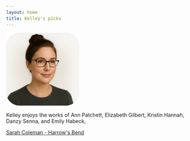 ```yaml
---
layout: home
title: Kelley's picks
---
```


![Kelley](/assets/kelley.png)

Kelley enjoys the works of Ann Patchett, Elizabeth Gilbert, Kristin Hannah, Danzy Senna, and Emily Habeck,

[Sarah Coleman - Harrow's Bend](/works/Sarah-Coleman-Harrows-Bend.md)  
